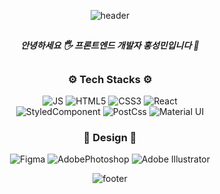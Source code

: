 <div align=center>
  
![header](https://capsule-render.vercel.app/api?section=header&type=transparent&height=150&text=Sungmin's%20GitHub&fontSize=60&fontColor=008CCA&stroke=0057A1&strokeWidth=2&desc=Front-End%20Developer%20⌨️&descSize=28&descAlignY=80&descAlign=62)
  
  ##
  
  ##### 안녕하세요 🖐 프론트엔드 개발자 홍성민입니다 👻
  
  ##

### ⚙️ Tech Stacks ⚙️

 ![JS](https://img.shields.io/badge/JavaScript-F7DF1E?style=flat-square&logo=JavaScript&logoColor=white)
  ![HTML5](https://img.shields.io/badge/HTML-E34F26?style=flat-square&logo=HTML5&logoColor=white)
  ![CSS3](https://img.shields.io/badge/CSS-1572B6?style=flat-square&logo=CSS3&logoColor=white)
  ![React](https://img.shields.io/badge/React-61DAFB?style=flat-square&logo=React&logoColor=white)  
  ![StyledComponent](https://img.shields.io/badge/Styled-Components-DB7093?style=flat-square&logo=styledcomponents&logoColor=white)
  ![PostCss](https://img.shields.io/badge/PostCss-DD3A0A?style=flat-square&logo=postcss&logoColor=white)
  ![Material UI](https://img.shields.io/badge/Material%20UI-007FFF?style=flat-square&logo=mui&logoColor=white)

### 🎨 Design 🎨
 ![Figma](https://img.shields.io/badge/Figma-F24E1E?style=flat-square&logo=Figma&logoColor=white) ![AdobePhotoshop](https://img.shields.io/badge/Photoshop-31A8FF?style=flat-square&logo=AdobePhotoshop&logoColor=white) ![Adobe Illustrator](https://img.shields.io/badge/Illustrator-FF9A00?style=flat-square&logo=AdobeIllustrator&logoColor=white)

![footer](https://capsule-render.vercel.app/api?section=footer&type=waving&height=110&color=008CCA)
  
</div>
